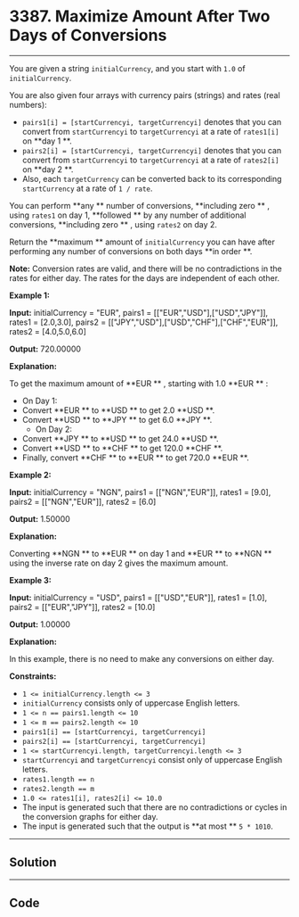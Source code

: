 # 3387. Maximize Amount After Two Days of Conversions

---

You are given a string `initialCurrency`, and you start with `1.0` of `initialCurrency`.

You are also given four arrays with currency pairs (strings) and rates (real numbers):

  * `pairs1[i] = [startCurrencyi, targetCurrencyi]` denotes that you can convert from `startCurrencyi` to `targetCurrencyi` at a rate of `rates1[i]` on **day 1 **.
  * `pairs2[i] = [startCurrencyi, targetCurrencyi]` denotes that you can convert from `startCurrencyi` to `targetCurrencyi` at a rate of `rates2[i]` on **day 2 **.
  * Also, each `targetCurrency` can be converted back to its corresponding `startCurrency` at a rate of `1 / rate`.



You can perform **any ** number of conversions, **including zero ** , using `rates1` on day 1, **followed ** by any number of additional conversions, **including zero ** , using `rates2` on day 2.

Return the **maximum ** amount of `initialCurrency` you can have after performing any number of conversions on both days **in order **.

**Note:** Conversion rates are valid, and there will be no contradictions in the rates for either day. The rates for the days are independent of each other.

 

**Example 1:**

**Input:** initialCurrency = "EUR", pairs1 = [["EUR","USD"],["USD","JPY"]], rates1 = [2.0,3.0], pairs2 = [["JPY","USD"],["USD","CHF"],["CHF","EUR"]], rates2 = [4.0,5.0,6.0]

**Output:** 720.00000

**Explanation:**

To get the maximum amount of **EUR ** , starting with 1.0 **EUR ** :

  * On Day 1: 
* Convert **EUR ** to **USD ** to get 2.0 **USD **.
* Convert **USD ** to **JPY ** to get 6.0 **JPY **.
  * On Day 2: 
* Convert **JPY ** to **USD ** to get 24.0 **USD **.
* Convert **USD ** to **CHF ** to get 120.0 **CHF **.
* Finally, convert **CHF ** to **EUR ** to get 720.0 **EUR **.



**Example 2:**

**Input:** initialCurrency = "NGN", pairs1 = [["NGN","EUR"]], rates1 = [9.0], pairs2 = [["NGN","EUR"]], rates2 = [6.0]

**Output:** 1.50000

**Explanation:**

Converting **NGN ** to **EUR ** on day 1 and **EUR ** to **NGN ** using the inverse rate on day 2 gives the maximum amount.

**Example 3:**

**Input:** initialCurrency = "USD", pairs1 = [["USD","EUR"]], rates1 = [1.0], pairs2 = [["EUR","JPY"]], rates2 = [10.0]

**Output:** 1.00000

**Explanation:**

In this example, there is no need to make any conversions on either day.

 

**Constraints:**

  * `1 <= initialCurrency.length <= 3`
  * `initialCurrency` consists only of uppercase English letters.
  * `1 <= n == pairs1.length <= 10`
  * `1 <= m == pairs2.length <= 10`
  * `pairs1[i] == [startCurrencyi, targetCurrencyi]`
  * `pairs2[i] == [startCurrencyi, targetCurrencyi]`
  * `1 <= startCurrencyi.length, targetCurrencyi.length <= 3`
  * `startCurrencyi` and `targetCurrencyi` consist only of uppercase English letters.
  * `rates1.length == n`
  * `rates2.length == m`
  * `1.0 <= rates1[i], rates2[i] <= 10.0`
  * The input is generated such that there are no contradictions or cycles in the conversion graphs for either day.
  * The input is generated such that the output is **at most ** `5 * 1010`.

---

## Solution



---

## Code
```python


```